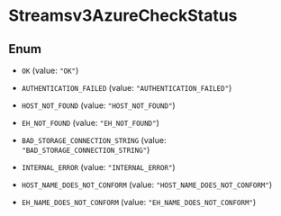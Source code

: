 

# Streamsv3AzureCheckStatus

## Enum


* `OK` (value: `"OK"`)

* `AUTHENTICATION_FAILED` (value: `"AUTHENTICATION_FAILED"`)

* `HOST_NOT_FOUND` (value: `"HOST_NOT_FOUND"`)

* `EH_NOT_FOUND` (value: `"EH_NOT_FOUND"`)

* `BAD_STORAGE_CONNECTION_STRING` (value: `"BAD_STORAGE_CONNECTION_STRING"`)

* `INTERNAL_ERROR` (value: `"INTERNAL_ERROR"`)

* `HOST_NAME_DOES_NOT_CONFORM` (value: `"HOST_NAME_DOES_NOT_CONFORM"`)

* `EH_NAME_DOES_NOT_CONFORM` (value: `"EH_NAME_DOES_NOT_CONFORM"`)



